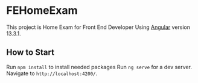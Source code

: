 # FEHomeExam

This project is Home Exam for Front End Developer 
Using [Angular](https://github.com/angular/angular-cli) version 13.3.1.

## How to Start

Run `npm install` to install needed packages 
Run `ng serve` for a dev server. Navigate to `http://localhost:4200/`. 


